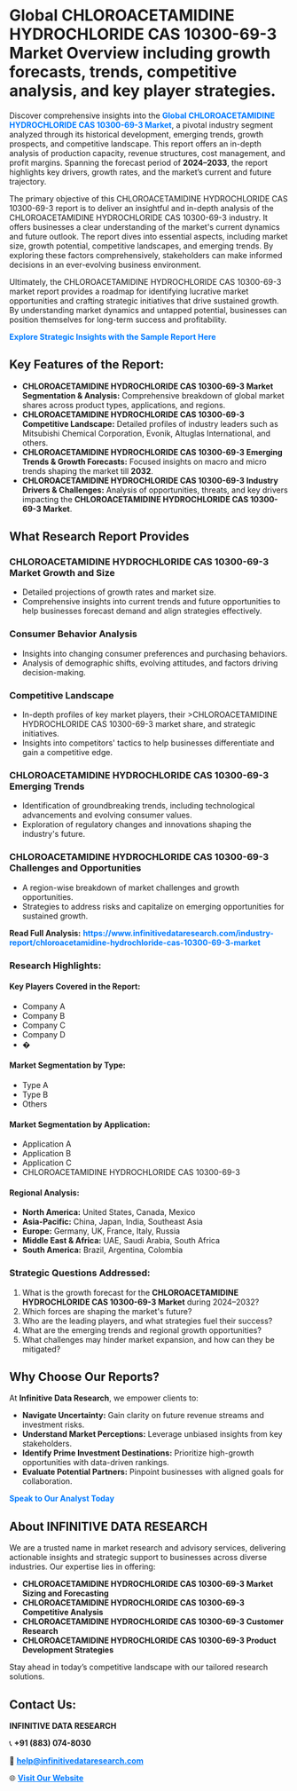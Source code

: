 <h1>Global CHLOROACETAMIDINE HYDROCHLORIDE CAS 10300-69-3 Market Overview including growth forecasts, trends, competitive analysis, and key player strategies.</h1>
<p>
Discover comprehensive insights into the 
<a href="https://www.infinitivedataresearch.com/industry-report/chloroacetamidine-hydrochloride-cas-10300-69-3-market" rel="dofollow" style="color: #007BFF; text-decoration: none;"><strong>Global CHLOROACETAMIDINE HYDROCHLORIDE CAS 10300-69-3 Market</strong></a>, a pivotal industry segment analyzed through its historical development, emerging trends, growth prospects, and competitive landscape. This report offers an in-depth analysis of production capacity, revenue structures, cost management, and profit margins. Spanning the forecast period of <strong>2024–2033</strong>, the report highlights key drivers, growth rates, and the market’s current and future trajectory.
</p>
<p>
The primary objective of this CHLOROACETAMIDINE HYDROCHLORIDE CAS 10300-69-3 report is to deliver an insightful and in-depth analysis of the CHLOROACETAMIDINE HYDROCHLORIDE CAS 10300-69-3 industry. It offers businesses a clear understanding of the market's current dynamics and future outlook. The report dives into essential aspects, including market size, growth potential, competitive landscapes, and emerging trends. By exploring these factors comprehensively, stakeholders can make informed decisions in an ever-evolving business environment.
</p>
<p>
Ultimately, the CHLOROACETAMIDINE HYDROCHLORIDE CAS 10300-69-3 market report provides a roadmap for identifying lucrative market opportunities and crafting strategic initiatives that drive sustained growth. By understanding market dynamics and untapped potential, businesses can position themselves for long-term success and profitability.
</p>
<p>
<a href="https://www.infinitivedataresearch.com/request-sample/reportId=110606" style="color: #007BFF; text-decoration: none;"><strong>Explore Strategic Insights with the Sample Report Here</strong></a>
</p>

<h2>Key Features of the Report:</h2>
<ul>
<li><strong>CHLOROACETAMIDINE HYDROCHLORIDE CAS 10300-69-3 Market Segmentation & Analysis:</strong> Comprehensive breakdown of global market shares across product types, applications, and regions.</li>
<li><strong>CHLOROACETAMIDINE HYDROCHLORIDE CAS 10300-69-3 Competitive Landscape:</strong> Detailed profiles of industry leaders such as Mitsubishi Chemical Corporation, Evonik, Altuglas International, and others.</li>
<li><strong>CHLOROACETAMIDINE HYDROCHLORIDE CAS 10300-69-3 Emerging Trends & Growth Forecasts:</strong> Focused insights on macro and micro trends shaping the market till <strong>2032</strong>.</li>
<li><strong>CHLOROACETAMIDINE HYDROCHLORIDE CAS 10300-69-3 Industry Drivers & Challenges:</strong> Analysis of opportunities, threats, and key drivers impacting the <strong>CHLOROACETAMIDINE HYDROCHLORIDE CAS 10300-69-3 Market</strong>.</li>
</ul>

<h2>What Research Report Provides</h2>
<h3>CHLOROACETAMIDINE HYDROCHLORIDE CAS 10300-69-3 Market Growth and Size</h3>
<ul>
<li>Detailed projections of growth rates and market size.</li>
<li>Comprehensive insights into current trends and future opportunities to help businesses forecast demand and align strategies effectively.</li>
</ul>

<h3>Consumer Behavior Analysis</h3>
<ul>
<li>Insights into changing consumer preferences and purchasing behaviors.</li>
<li>Analysis of demographic shifts, evolving attitudes, and factors driving decision-making.</li>
</ul>

<h3>Competitive Landscape</h3>
<ul>
<li>In-depth profiles of key market players, their >CHLOROACETAMIDINE HYDROCHLORIDE CAS 10300-69-3 market share, and strategic initiatives.</li>
<li>Insights into competitors' tactics to help businesses differentiate and gain a competitive edge.</li>
</ul>

<h3>CHLOROACETAMIDINE HYDROCHLORIDE CAS 10300-69-3 Emerging Trends</h3>
<ul>
<li>Identification of groundbreaking trends, including technological advancements and evolving consumer values.</li>
<li>Exploration of regulatory changes and innovations shaping the industry's future.</li>
</ul>

<h3>CHLOROACETAMIDINE HYDROCHLORIDE CAS 10300-69-3 Challenges and Opportunities</h3>
<ul>
<li>A region-wise breakdown of market challenges and growth opportunities.</li>
<li>Strategies to address risks and capitalize on emerging opportunities for sustained growth.</li>
</ul>
<p><strong>Read Full Analysis:</strong> <a href="https://www.infinitivedataresearch.com/industry-report/chloroacetamidine-hydrochloride-cas-10300-69-3-market" rel="dofollow" style="color: #007BFF; text-decoration: none;"><strong>https://www.infinitivedataresearch.com/industry-report/chloroacetamidine-hydrochloride-cas-10300-69-3-market</strong></a></p>
<h3>Research Highlights:</h3>
<h4>Key Players Covered in the Report:</h4>
<ul><li>Company A</li><li>Company B</li><li>Company C</li><li>Company D</li><li>�</li></ul>
<h4>Market Segmentation by Type:</h4>
<ul><li>Type A</li><li>Type B</li><li>Others</li></ul>
<h4>Market Segmentation by Application:</h4>
<ul><li>Application A</li><li>Application B</li><li>Application C</li><li>CHLOROACETAMIDINE HYDROCHLORIDE CAS 10300-69-3</li></ul>

<h4>Regional Analysis:</h4>
<ul>
<li><strong>North America:</strong> United States, Canada, Mexico</li>
<li><strong>Asia-Pacific:</strong> China, Japan, India, Southeast Asia</li>
<li><strong>Europe:</strong> Germany, UK, France, Italy, Russia</li>
<li><strong>Middle East & Africa:</strong> UAE, Saudi Arabia, South Africa</li>
<li><strong>South America:</strong> Brazil, Argentina, Colombia</li>
</ul>

<h3>Strategic Questions Addressed:</h3>
<ol>
<li>What is the growth forecast for the <strong>CHLOROACETAMIDINE HYDROCHLORIDE CAS 10300-69-3 Market</strong> during 2024–2032?</li>
<li>Which forces are shaping the market's future?</li>
<li>Who are the leading players, and what strategies fuel their success?</li>
<li>What are the emerging trends and regional growth opportunities?</li>
<li>What challenges may hinder market expansion, and how can they be mitigated?</li>
</ol>

<h2>Why Choose Our Reports?</h2>
<p>At <strong>Infinitive Data Research</strong>, we empower clients to:</p>
<ul>
<li><strong>Navigate Uncertainty:</strong> Gain clarity on future revenue streams and investment risks.</li>
<li><strong>Understand Market Perceptions:</strong> Leverage unbiased insights from key stakeholders.</li>
<li><strong>Identify Prime Investment Destinations:</strong> Prioritize high-growth opportunities with data-driven rankings.</li>
<li><strong>Evaluate Potential Partners:</strong> Pinpoint businesses with aligned goals for collaboration.</li>
</ul>
<p><a href="https://www.infinitivedataresearch.com/industry-report/chloroacetamidine-hydrochloride-cas-10300-69-3-market" rel="dofollow" style="color: #007BFF; text-decoration: none;"><strong>Speak to Our Analyst Today</strong></a></p>

<h2>About INFINITIVE DATA RESEARCH</h2>
<p>We are a trusted name in market research and advisory services, delivering actionable insights and strategic support to businesses across diverse industries. Our expertise lies in offering:</p>
<ul>
<li><strong>CHLOROACETAMIDINE HYDROCHLORIDE CAS 10300-69-3 Market Sizing and Forecasting</strong></li>
<li><strong>CHLOROACETAMIDINE HYDROCHLORIDE CAS 10300-69-3 Competitive Analysis</strong></li>
<li><strong>CHLOROACETAMIDINE HYDROCHLORIDE CAS 10300-69-3 Customer Research</strong></li>
<li><strong>CHLOROACETAMIDINE HYDROCHLORIDE CAS 10300-69-3 Product Development Strategies</strong></li>
</ul>
<p>Stay ahead in today’s competitive landscape with our tailored research solutions.</p>

<h2>Contact Us:</h2>
<p><strong>INFINITIVE DATA RESEARCH</strong></p>
<p>📞 <strong>+91 (883) 074-8030</strong></p>
<p>📧 <strong><a href="mailto:help@infinitivedataresearch.com" style="color: #007BFF;">help@infinitivedataresearch.com</a></strong></p>
<p>🌐 <strong><a href="https://www.infinitivedataresearch.com" rel="dofollow" style="color: #007BFF;">Visit Our Website</a></strong></p>
